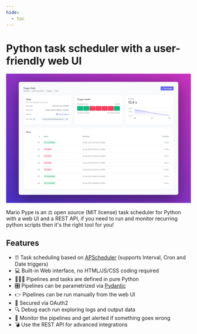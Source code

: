 ```yaml
---
hide:
  - toc
---
```


# Python task scheduler with a user-friendly web UI

![Mario Pype Screen Shot](assets/images/screenshot.png)

Mario Pype is an ⚖️ open source (MIT license) task scheduler for Python with a web UI and a REST API,
if you need to run and monitor recurring python scripts then it's
the right tool for you!

## Features
* ⏰ Task scheduling based on [APScheduler](https://github.com/agronholm/apscheduler) (supports Interval, Cron and Date triggers)
* 💻 Built-in Web interface, no HTML/JS/CSS coding required
* 👩‍💻🐍 Pipelines and tasks are defined in pure Python
* 🎛️ Pipelines can be parametrized via [Pydantic](https://docs.pydantic.dev/)
* 👉 Pipelines can be run manually from the web UI
* 🔐 Secured via OAuth2
* 🔍 Debug each run exploring logs and output data
* 📩 Monitor the pipelines and get alerted if something goes wrong
* 💣 Use the REST API for advanced integrations
